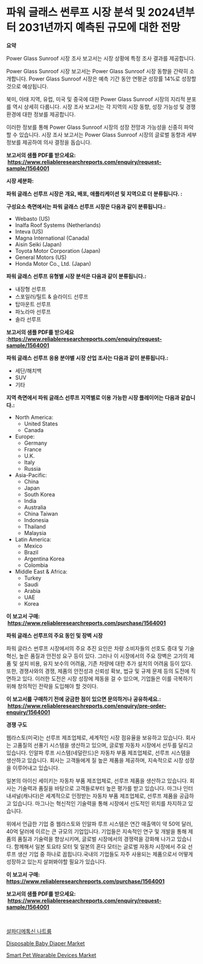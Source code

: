 <p><h1>파워 글래스 썬루프 시장 분석 및 2024년부터 2031년까지 예측된 규모에 대한 전망</h1></p><p><strong>요약</strong></p>
<p><p>Power Glass Sunroof 시장 조사 보고서는 시장 상황에 특정 조사 결과를 제공합니다.</p><p>Power Glass Sunroof 시장 보고서는 Power Glass Sunroof 시장 동향을 간략히 소개합니다. Power Glass Sunroof 시장은 예측 기간 동안 연평균 성장률 14%로 성장할 것으로 예상됩니다.</p><p>북미, 아태 지역, 유럽, 미국 및 중국에 대한 Power Glass Sunroof 시장의 지리적 분포를 역시 상세히 다룹니다. 시장 조사 보고서는 각 지역의 시장 동향, 성장 가능성 및 경쟁 환경에 대한 정보를 제공합니다.</p><p>이러한 정보를 통해 Power Glass Sunroof 시장의 성장 전망과 가능성을 신중히 파악할 수 있습니다. 시장 조사 보고서는 Power Glass Sunroof 시장의 글로벌 동향과 세부 정보를 제공하여 의사 결정을 돕습니다.</p></p>
<p><strong>보고서의 샘플 PDF를 받으세요: &nbsp;<a href="https://www.reliableresearchreports.com/enquiry/request-sample/1564001">https://www.reliableresearchreports.com/enquiry/request-sample/1564001</a></strong></p>
<p><strong>시장 세분화:</strong></p>
<p><strong> 파워 글래스 선루프 시장은 개요, 배포, 애플리케이션 및 지역으로 더 분류됩니다. :</strong></p>
<p><strong>구성요소 측면에서는 파워 글래스 선루프 시장은 다음과 같이 분류됩니다.:</strong></p>
<p><ul><li>Webasto (US)</li><li>Inalfa Roof Systems (Netherlands)</li><li>Inteva (US)</li><li>Magna International (Canada)</li><li>Aisin Seiki (Japan)</li><li>Toyota Motor Corporation (Japan)</li><li>General Motors (US)</li><li>Honda Motor Co., Ltd. (Japan)</li></ul></p>
<p><strong> 파워 글래스 선루프 유형별 시장 분석은 다음과 같이 분류됩니다.:</strong></p>
<p><ul><li>내장형 선루프</li><li>스포일러/틸트 & 슬라이드 선루프</li><li>탑마운트 선루프</li><li>파노라마 선루프</li><li>솔라 선루프</li></ul></p>
<p><strong>보고서의 샘플 PDF를 받으세요 :<a href="https://www.reliableresearchreports.com/enquiry/request-sample/1564001">https://www.reliableresearchreports.com/enquiry/request-sample/1564001</a></strong></p>
<p><strong> 파워 글래스 선루프 응용 분야별 시장 산업 조사는 다음과 같이 분류됩니다.:</strong></p>
<p><ul><li>세단/해치백</li><li>SUV</li><li>기타</li></ul></p>
<p><strong>지역 측면에서 파워 글래스 선루프 지역별로 이용 가능한 시장 플레이어는 다음과 같습니다.:</strong></p>
<p><ul>
    <li>
        North America:
        <ul>
            <li>United States</li>
            <li>Canada</li>
        </ul>
    </li>
    <li>
        Europe:
        <ul>
            <li>Germany</li>
            <li>France</li>
            <li>U.K.</li>
            <li>Italy</li>
            <li>Russia</li>
        </ul>
    </li>
    <li>
        Asia-Pacific:
        <ul>
            <li>China</li>
            <li>Japan</li>
            <li>South Korea</li>
            <li>India</li>
            <li>Australia</li>
            <li>China Taiwan</li>
            <li>Indonesia</li>
            <li>Thailand</li>
            <li>Malaysia</li>
        </ul>
    </li>
    <li>
        Latin America:
        <ul>
            <li>Mexico</li>
            <li>Brazil</li>
            <li>Argentina Korea</li>
            <li>Colombia</li>
        </ul>
    </li>
    <li>
        Middle East & Africa:
        <ul>
            <li>Turkey</li>
            <li>Saudi</li>
            <li>Arabia</li>
            <li>UAE</li>
            <li>Korea</li>
        </ul>
    </li>
    </ul></p>
<p><strong>이 보고서 구매: &nbsp;<a href="https://www.reliableresearchreports.com/purchase/1564001">https://www.reliableresearchreports.com/purchase/1564001</a></strong></p>
<p><strong>파워 글래스 선루프의 주요 동인 및 장벽 시장</strong></p>
<p><p>파워 글라스 썬루프 시장에서의 주요 추진 요인은 차량 소비자들의 선호도 증대 및 기술 혁신, 높은 품질과 안전성 요구 등이 있다. 그러나 이 시장에서의 주요 장벽은 고가의 제품 및 설치 비용, 유지 보수의 어려움, 기존 차량에 대한 추가 설치의 어려움 등이 있다. 또한, 경쟁사와의 경쟁, 제품의 안전성과 신뢰성 확보, 법규 및 규제 문제 등의 도전에 직면하고 있다. 이러한 도전은 시장 성장에 제동을 걸 수 있으며, 기업들은 이를 극복하기 위해 창의적인 전략을 도입해야 할 것이다.</p></p>
<p><strong>이 보고서를 구매하기 전에 궁금한 점이 있으면 문의하거나 공유하세요.: &nbsp;<a href="https://www.reliableresearchreports.com/enquiry/pre-order-enquiry/1564001">https://www.reliableresearchreports.com/enquiry/pre-order-enquiry/1564001</a></strong></p>
<p><strong>경쟁 구도</strong></p>
<p><p>웹라스토(미국)는 선루프 제조업체로, 세계적인 시장 점유율을 보유하고 있습니다. 회사는 고품질의 선풍기 시스템을 생산하고 있으며, 글로벌 자동차 시장에서 선두를 달리고 있습니다. 인알파 루프 시스템(네덜란드)은 자동차 부품 제조업체로, 선루프 시스템을 생산하고 있습니다. 회사는 고객들에게 질 높은 제품을 제공하며, 지속적으로 시장 성장을 이루어내고 있습니다.</p><p>일본의 아이신 세이키는 자동차 부품 제조업체로, 선루프 제품을 생산하고 있습니다. 회사는 기술력과 품질을 바탕으로 고객들로부터 높은 평가를 받고 있습니다. 마그나 인터내셔널(캐나다)은 세계적으로 인정받는 자동차 부품 제조업체로, 선루프 제품을 공급하고 있습니다. 마그나는 혁신적인 기술력을 통해 시장에서 선도적인 위치를 차지하고 있습니다.</p><p>위에서 언급한 기업 중 웹라스토와 인알파 루프 시스템은 연간 매출액이 약 50억 달러, 40억 달러에 이르는 큰 규모의 기업입니다. 기업들은 지속적인 연구 및 개발을 통해 제품의 품질과 기술력을 향상시키며, 글로벌 시장에서의 경쟁력을 강화해 나가고 있습니다. 함께해서 일본 토요타 모터 및 일본의 혼다 모터는 글로벌 자동차 시장에서 주요 선루프 생산 기업 중 하나로 꼽힙니다.국내의 기업들도 자주 사용되는 제품으로서 어떻게 성장하고 있는지 살펴봐야할 필요가 있습니다.</p></p>
<p><strong>이 보고서 구매: &nbsp; <a href="https://www.reliableresearchreports.com/purchase/1564001">https://www.reliableresearchreports.com/purchase/1564001</a></strong></p>
<p><strong>보고서의 샘플 PDF를 받으세요: &nbsp;<a href="https://www.reliableresearchreports.com/enquiry/request-sample/1564001">https://www.reliableresearchreports.com/enquiry/request-sample/1564001</a></strong><strong></strong></p>
<p>&nbsp;</p>
<p><p><a href="https://medium.com/@constantinvon/%EC%84%A4%ED%8D%BC%EB%94%94%EB%A9%94%ED%86%A1%EC%8B%A0-%EB%82%98%ED%8A%B8%EB%A5%A8-%EC%8B%9C%EC%9E%A5-%EC%8B%9C%EC%9E%A5-cagr-%EC%8B%9C%EC%9E%A5-%EB%8F%99%ED%96%A5-%EB%B0%8F-%EC%84%B1%EC%9E%A5-%EC%A0%84%EB%9E%B5%EC%97%90-%EB%8C%80%ED%95%9C-%ED%86%B5%EC%B0%B0%EB%A0%A5-970ecf16380c">설파디메톡신 나트륨</a></p><p><a href="https://github.com/nancykennedykellievqfqt2/Market-Research-Report-List-1/blob/main/disposable-baby-diaper-market.md">Disposable Baby Diaper Market</a></p><p><a href="https://github.com/seekum/Market-Research-Report-List-1/blob/main/smart-pet-wearable-devices-market.md">Smart Pet Wearable Devices Market</a></p></p>